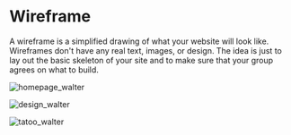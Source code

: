# Wireframe

A wireframe is a simplified drawing of what your website will look like. Wireframes don't have any real text, images, or design. The idea is just to lay out the basic skeleton of your site and to make sure that your group agrees on what to build.

![homepage_walter](https://user-images.githubusercontent.com/67869221/117434898-841fd580-af2d-11eb-8f6c-b77df11c01df.jpeg)

![design_walter](https://user-images.githubusercontent.com/67869221/117434949-9437b500-af2d-11eb-9466-f52230ee1a2f.jpeg)

![tatoo_walter](https://user-images.githubusercontent.com/67869221/117434951-94d04b80-af2d-11eb-9469-f1cca477012d.jpeg)
